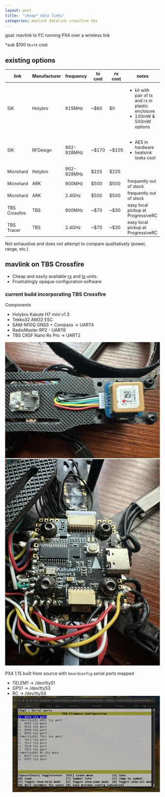 ```yaml
---
layout: post
title:  "cheap* data links"
categories: mavlink datalink crossfire tbs
---
```


goal: mavlink to FC running PX4 over a wireless link

\*sub $100 tx+rx cost

## existing options

| link          | Manufacturer | frequency  | tx cost | rx cost | notes                                                                                           |
|---------------|--------------|------------|---------|---------|-------------------------------------------------------------------------------------------------|
| SiK           | Holybro      | 915MHz     | ~$60    | $0      | <ul><li>kit with pair of tx and rx in plastic enclosure</li><li>100mW & 500mW options</li></ul> |
| SiK           | RFDesign     | 902-928MHz | ~$170   | ~$105   | <ul><li>AES in hardware</li><li>heatsink looks cool</li><ul>                                    |
| Microhard     | Holybro      | 902-928MHz | $225    | $225    |                                                                                                 |
| Microhard     | ARK          | 900MHz     | $500    | $500    | frequently out of stock                                                                         |
| Microhard     | ARK          | 2.4GHz     | $500    | $500    | frequently out of stock                                                                         |
| TBS Crossfire | TBS          | 900MHz     | ~$70    | ~$30    | easy local pickup at ProgressiveRC                                                              |
| TBS Tracer    | TBS          | 2.4GHz     | ~$70    | ~$30    | easy local pickup at ProgressiveRC                                                              |

Not exhaustive and does not attempt to compare qualitatively (power, range, etc.)

## mavlink on TBS Crossfire
- Cheap and easily available [rx](https://www.progressiverc.com/products/tbs-crossfire-nano-receiver-pro) and [tx](https://www.progressiverc.com/products/tbs-crossfire-nano-tx) units.
- Frustratingly opaque configuration software

### current build incorporating TBS Crossfire
Components 
- Holybro Kakute H7 mini v1.3 
- Tekko32 AM32 ESC
- SAM-M10Q GNSS + Compass -> UART4
- RadioMaster RP2 - UART6 
- TBS CRSF Nano Rx Pro -> UART2

![](/assets/posts/2024-12-27-cheap-datalinks/top.jpeg)
![](/assets/posts/2024-12-27-cheap-datalinks/fc.jpeg)

PX4 1.15 built from source with `boardconfig` serial ports mapped
- TELEM1 -> /dev/ttyS1
- GPS1 -> /dev/ttyS3
- RC -> /dev/ttyS4
![](/assets/posts/2024-12-27-cheap-datalinks/boardconfig.png)
